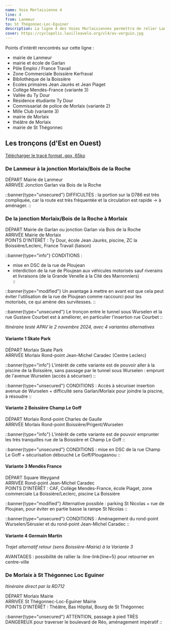 ```yaml
---
name: Voie Morlaisienne 4
line: 4
from: Lanmeur
to: St Thégonnec-Loc-Eguiner
description: La ligne 4 des Voies Morlaisiennes permettra de relier Lanmeur à Morlaix d'une part, avec liaison possible Garlan, et d'autre part Morlaix à St Thégonnec, en passant par la route de Brest, la D712 (non sécurisée) via le vallon du Pont.
cover: https://cyclopolis.lavilleavelo.org/vl4/av-verguin.jpg
---
```


Points d'intérêt rencontrés sur cette ligne :
 - mairie de Lanmeur
 - mairie et école de Garlan
 - Pôle Emploi / France Travail
 - Zone Commerciale Boissière Kerfraval
 - Bibliothèque de la Boissière
 - Ecoles primaires Jean Jaurès et Jean Piaget
 - Collège Mendès-France (variante 3)
 - Vallée du Ty Dour
 - Résidence étudiante Ty Dour
 - Commissariat de police de Morlaix (variante 2)
 - Mille Club (variante 3)
 - mairie de Morlaix
 - théâtre de Morlaix
 - mairie de St Thégonnec


## Les tronçons (d'Est en Ouest)

[Télécharger le tracé format .gpx, 65ko](https://framateam.org/files/rzh8dzrjrjb9f87jt5t9yxhsxc/public?h=kJCrbEmSOAMtmaB6Uee7g75NYj3iXCByPFPQ_CGkJe8)



### De Lanmeur à la jonction Morlaix/Bois de la Roche

DÉPART Mairie de Lanmeur\
ARRIVÉE Jonction Garlan via Bois de la Roche

::banner{type="unsecured"}
DIFFICULTÉS : la portion sur la D786 est très compliquée, car la route est très fréquentée et la circulation est rapide -> à aménager.
::

### De la jonction Morlaix/Bois de la Roche à Morlaix

DÉPART Mairie de Garlan ou jonction Garlan via Bois de la Roche\
ARRIVÉE Mairie de Morlaix\
POINTS D’INTÉRÊT : Ty Dour, école Jean Jaurès, piscine, ZC la Boissière/Leclerc, France Travail (liaison)

::banner{type="info"}
CONDITIONS :
- mise en DSC de la rue de Ploujean
- interdiction de la rue de Ploujean aux véhicules motorisés sauf riverains et livraisons (de la Grande Venelle à la Cité des Marronniers)\
::

::banner{type="modified"}
Un avantage à mettre en avant est que cela peut éviter l'utilisation de la rue de Ploujean comme raccourci pour les motorisés, ce qui amène des survitesses.
::


::banner{type="unsecured"}
Le tronçon entre le tunnel sous Wurselen et la rue Gustave Courbet est à améliorer, en particulier l'insertion rue Courbet
::

*Itinéraire testé APAV le 2 novembre 2024, avec 4 variantes alternatives*

#### Variante 1 Skate Park

DÉPART Morlaix Skate Park\
ARRIVÉE Morlaix Rond-point Jean-Michel Caradec (Centre Leclerc)

::banner{type="info"}
L'intérêt de cette variante est de pouvoir aller à la piscine de la Boissière, sans passage par le tunnel sous Wurselen : emprunt de l'avenue Wurselen (accès à sécuriser)
::

::banner{type="unsecured"}
CONDITIONS : Accès à sécuriser insertion avenue de Wurselen + difficulté sens Garlan/Morlaix pour joindre la piscine, à résoudre
::

#### Variante 2 Boissière Champ Le Goff

DÉPART Morlaix Rond-point Charles de Gaulle\
ARRIVÉE Morlaix Rond-point Boissière/Prigent/Wurselen

::banner{type="info"}
L'intérêt de cette variante est de pouvoir emprunter les très tranquilles rue de la Boissière et Champ Le Goff
::

::banner{type="unsecured"}
CONDITIONS : mise en DSC de la rue Champ Le Goff + sécurisation débouché Le Goff/Plougasnou
::

#### Variante 3 Mendès France

DÉPART Square Weygand\
ARRIVÉE Rond-point Jean-Michel Caradec\
POINTS D’INTÉRÊT : CAF, Collège Mendès-France, école Piaget, zone commerciale La Boissière/Leclerc, piscine La Boissière

::banner{type="modified"}
Alternative possible : parking St Nicolas + rue de Ploujean, pour éviter en partie basse la rampe St Nicolas
::

::banner{type="unsecured"}
CONDITIONS : Aménagement du rond-point Wurselen/Sérusier et du rond-point Jean-Michel Caradec
::

#### Variante 4 Germain Martin

*Trajet alternatif retour (sens Boissière-Mairie) à la Variante 3*

AVANTAGES : possibilité de rallier la :line-link{line=5} pour retourner en centre-ville


### De Morlaix à St Thégonnec Loc Eguiner

*Itinéraire direct par la RD712*

DÉPART Morlaix Mairie\
ARRIVÉE St Thégonnec-Loc-Eguiner Mairie\
POINTS D’INTÉRÊT : Théâtre, Bas Hôpital, Bourg de St Thégonnec

::banner{type="unsecured"}
ATTENTION, passage à pied TRÈS DANGEREUX pour traverser le boulevard de Réo, aménagement impératif
::